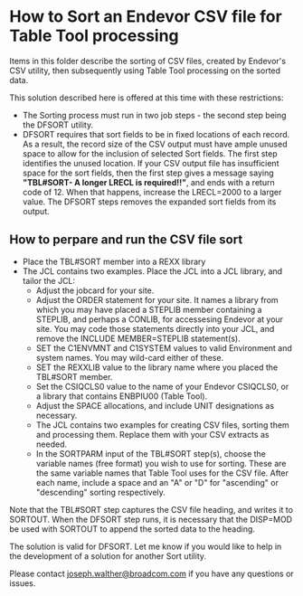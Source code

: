 # How to Sort an Endevor CSV file for Table Tool processing #

Items in this folder describe the sorting of CSV files, created by Endevor's CSV utility, then subsequently using Table Tool processing on the sorted data.

This solution described here is offered at this time with these restrictions:

- The Sorting process must run in two job steps - the second step being the DFSORT utility.
- DFSORT requires that sort fields to be in fixed locations of each record. As a result, the record size of the CSV output must have ample unused space to allow for the inclusion of selected Sort fields. The first step identifies the unused location. If your CSV output file has insufficient space for the sort fields, then the first step gives a message saying **"TBL#SORT- A longer LRECL is required!!"**, and ends with a return code of 12. When that happens, increase the LRECL=2000 to a larger value. The DFSORT steps removes the expanded sort fields from its output.

## How to perpare and run the CSV file sort ##
 
  - Place the TBL#SORT member into a REXX library
  - The JCL contains two examples. Place the JCL into a JCL library, and tailor the JCL:
    - Adjust the jobcard for your site.
    - Adjust the ORDER statement for your site. It names a library from which you may have placed a STEPLIB member containing a STEPLIB, and perhaps a CONLIB, for accessesing Endevor at your site. You may code those statements directly into your JCL, and remove the INCLUDE MEMBER=STEPLIB statement(s).
    - SET the C1ENVMNT and C1SYSTEM values to valid Environment and system names. You may wild-card either of these.
    - SET the REXXLIB value to the library name where you placed the TBL#SORT member.
    - Set the CSIQCLS0 value to the name of your Endevor CSIQCLS0, or a library that contains ENBPIU00 (Table Tool).
    - Adjust the SPACE allocations, and include UNIT designations as necessary. 
    - The JCL contains two examples for creating CSV files, sorting them and processing them. Replace them with your CSV extracts as needed.
    - In the SORTPARM input of the TBL#SORT step(s), choose the variable names (free format) you wish to use for sorting. These are the same variable names that Table Tool uses for the CSV file. After each name, include a space and an "A" or "D" for "ascending" or "descending" sorting respectively.


Note that the TBL#SORT step captures the CSV file heading, and writes it to SORTOUT. When the DFSORT step runs, it is necessary that the DISP=MOD be used with SORTOUT to append the sorted data to the heading.

The solution is valid for DFSORT. Let me know if you would like to help in the development of a solution for another Sort utility.

Please contact joseph.walther@broadcom.com if you have any questions or issues.



